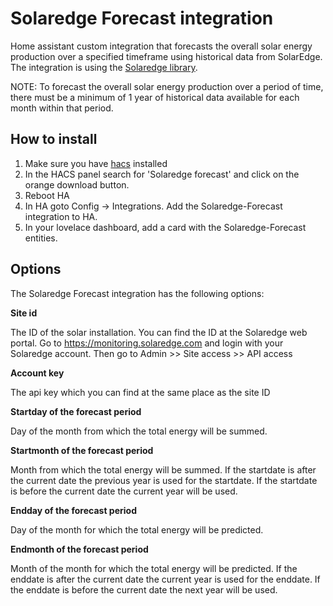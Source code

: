 # Solaredge Forecast integration

Home assistant custom integration that forecasts the overall solar energy production over a specified timeframe
using historical data from SolarEdge. The integration is using the 
[Solaredge library](https://pypi.org/project/solaredge/).

NOTE: To forecast the overall solar energy production over a period of time, there must be a minimum of 1 year of 
historical data available for each month within that period.

## How to install

1. Make sure you have [hacs](https://hacs.xyz/) installed
2. In the HACS panel search for 'Solaredge forecast' and click on the orange download button.
3. Reboot HA
4. In HA goto Config -> Integrations. Add the Solaredge-Forecast integration to HA.
5. In your lovelace dashboard, add a card with the Solaredge-Forecast entities.

## Options

The Solaredge Forecast integration has the following options:

**Site id**

The ID of the solar installation. You can find the ID at the Solaredge web portal.
Go to https://monitoring.solaredge.com and login with your Solaredge account. Then go to Admin >> Site access >> API access

**Account key**

The api key which you can find at the same place as the site ID

**Startday of the forecast period**

Day of the month from which the total energy will be summed.  

**Startmonth of the forecast period**

Month from which the total energy will be summed. If the startdate is after the current date the
previous year is used for the startdate. If the startdate is before the current date the current year will be used.

**Endday of the forecast period**

Day of the month for which the total energy will be predicted.  

**Endmonth of the forecast period**

Month of the month for which the total energy will be predicted. If the enddate is after the current date the
current year is used for the enddate. If the enddate is before the current date the next year will be used.
